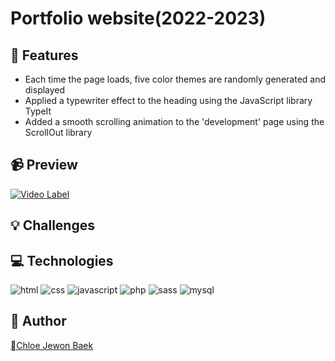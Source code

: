# Portfolio website(2022-2023)


## 📌 Features
+ Each time the page loads, five color themes are randomly generated and displayed
+ Applied a typewriter effect to the heading using the JavaScript library TypeIt
+ Added a smooth scrolling animation to the 'development' page using the ScrollOut library
## 📹 Preview
[![Video Label](https://img.youtube.com/vi/UbzAPIKQvJ0/0.jpg)](https://www.youtube.com/watch?v=UbzAPIKQvJ0)
## 💡 Challenges
## 💻 Technologies
![html](https://img.shields.io/badge/html5-E34F26?style=for-the-badge&logo=html5&logoColor=white)
![css](https://img.shields.io/badge/css-1572B6?style=for-the-badge&logo=css3&logoColor=white)
![javascript](https://img.shields.io/badge/javascript-F7DF1E?style=for-the-badge&logo=javascript&logoColor=black)
![php](https://img.shields.io/badge/php-777BB4?style=for-the-badge&logo=php&logoColor=black)
![sass](https://img.shields.io/badge/sass-CC6699?style=for-the-badge&logo=sass&logoColor=white)
![mysql](https://img.shields.io/badge/mysql-4479A1?style=for-the-badge&logo=mysql&logoColor=white)

## 🔗 Author
[Chloe Jewon Baek](https://www.linkedin.com/in/jewon-chloe-baek/)
